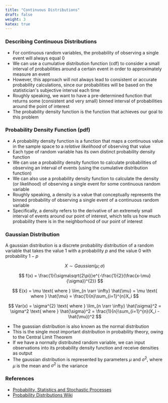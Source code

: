 ```yaml
---
title: "Continuous Distributions"
draft: false
weight: 3
katex: true
---
```


### Describing Continuous Distributions
- For continuous random variables, the probability of observing a single event will always equal 0
- We can use a cumulative distribution function (cdf) to consider a small interval of probabilities around a certain event in order to approximately measure an event
- However, this approach will not always lead to consistent or accurate probability calculations, since our probabilities will be based on the statistician's subjective interval each time
- Roughly speaking, we want to have a pre-determined function that returns some (consistent and very small) binned interval of probabilities around the point of interest
- The probability density function is the function that achieves our goal to this problem

### Probability Density Function (pdf)
- A probability density function is a function that maps a continuous value in the sample space to a *relative likelihood* of observing that value
- Each type of random variable has its own distinct probability density function
- We can use a probability density function to calculate probabilities of observing an interval of events (using the cumulative distribution function)
- We can also use a probability density function to calculate the density (or likelihood) of observing a single event for some continuous random variable
- Roughly speaking, a density is a value that conceptually represents the binned probability of observing a single event of a continuous random variable
- Specifically, a density refers to the derivative of an extremely small interval of events around our point of interest, which tells us how much probability there is in the neighborhood of our point of interest

### Gaussian Distribution
A gaussian distribution is a discrete probability distribution of a random variable that takes the value 1 with a probability $p$ and the value 0 with probability $1-p$

$$
X \sim Gaussian(\mu;\sigma)
$$

$$
f(x) = \frac{1}{\sigma\sqrt{2\pi}}e^{-\frac{1}{2}(\frac{x-\mu}{\sigma})^{2}}
$$

$$
E(x) = \mu \text{ where } \lim_{n \rarr \infty} \hat{\mu} = \mu \text{ where } \hat{\mu} = \frac{1}{n}\sum_{i=1}^{n}X_i
$$

$$
Var(x) = \sigma^{2} \text{ where } \lim_{n \rarr \infty} \hat{\sigma}^2 = \sigma^2 \text{ where } \hat{\sigma}^2 = \frac{1}{n}\sum_{i=1}^{n}(X_i - \hat{\mu})^2
$$

- The guassian distribution is also known as the normal distribution
- This is the single most important distribution in probability theory, owing to the Central Limit Theorem
- If we have a normally distributed random variable, we can input observations into its probability density function and receive densities as output
- The gaussian distribution is represented by parameters $\mu$ and $\sigma^2$, where $\mu$ is the mean and $\sigma^2$ is the variance

### References
- [Probability, Statistics and Stochastic Processes](http://bactra.org/prob-notes/srl.pdf)
- [Probability Distributions Wiki](https://en.wikipedia.org/wiki/Probability_distribution)
